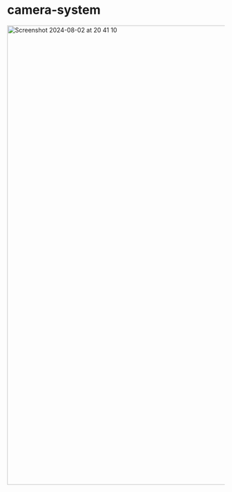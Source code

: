 # camera-system


<img width="1062" alt="Screenshot 2024-08-02 at 20 41 10" src="https://github.com/user-attachments/assets/330a6aa0-d723-4b89-947e-53f2951fcfc8">
